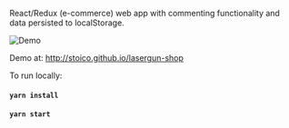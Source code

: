 React/Redux (e-commerce) web app with commenting functionality and data persisted to localStorage.

![Demo](https://media.giphy.com/media/vFKqnCdLPNOKc/giphy.gif)

Demo at: http://stoico.github.io/lasergun-shop

To run locally:

#### `yarn install`

#### `yarn start`


